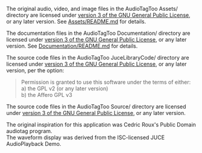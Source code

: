 The original audio, video, and image files in the AudioTagToo Assets/ directory are licensed under
[version 3 of the GNU General Public License](Assets/COPYING_ASSETS), or any later version.
See [Assets/README.md](Assets/README.md) for details.

The documentation files in the AudioTagToo Documentation/ directory are licensed under
[version 3 of the GNU General Public License](Documentation/COPYING_DOCUMENTATION), or any later version.
See [Documentation/README.md](Documentation/README.md) for details.

The source code files in the AudioTagToo JuceLibraryCode/ directory are licensed under
[version 3 of the GNU General Public License](COPYING), or any later version, per the option:
>   Permission is granted to use this software under the terms of either:  
>   a) the GPL v2 (or any later version)  
>   b) the Affero GPL v3

The source code files in the AudioTagToo Source/ directory are licensed under
[version 3 of the GNU General Public License](COPYING), or any later version.

The original inspiration for this application was Cedric Roux's Public Domain audiotag program.  
The waveform display was derived from the ISC-licensed JUCE AudioPlayback Demo.

